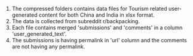 1. The compressed folders contains data files for Tourism related user-generated content for both China and India in xlsx format.
2. The data is collected from subreddit r/backpacking.
3. Each file contains merged 'submissions' and 'comments' in a column 'user_generated_text'.
4. The submissions is having permalink in 'url' column and the comments are not having any permalink.
